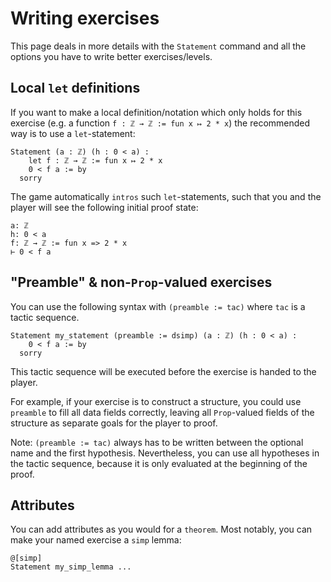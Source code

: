 # Writing exercises

This page deals in more details with the `Statement` command and all the options you have
to write better exercises/levels.


## Local `let` definitions

If you want to make a local definition/notation which only holds for this exercise (e.g.
a function `f : ℤ → ℤ := fun x ↦ 2 * x`) the recommended way is to use a `let`-statement:

```lean
Statement (a : ℤ) (h : 0 < a) :
    let f : ℤ → ℤ := fun x ↦ 2 * x
    0 < f a := by
  sorry
```

The game automatically `intros` such `let`-statements, such that you and the player will see
the following initial proof state:

```
a: ℤ
h: 0 < a
f: ℤ → ℤ := fun x => 2 * x
⊢ 0 < f a
```

## "Preamble" & non-`Prop`-valued exercises

You can use the following syntax with `(preamble := tac)` where `tac` is a tactic sequence.

```
Statement my_statement (preamble := dsimp) (a : ℤ) (h : 0 < a) :
    0 < f a := by
  sorry
```

This tactic sequence will be executed before the exercise is handed to the player.

For example, if your exercise is to construct a structure, you could use `preamble` to fill
all data fields correctly, leaving all `Prop`-valued fields of the structure as separate goals
for the player to proof.

Note: `(preamble := tac)` always has to be written between the optional name and the first
hypothesis. Nevertheless, you can use all hypotheses in the tactic sequence, because it is
only evaluated at the beginning of the proof.

## Attributes

You can add attributes as you would for a `theorem`. Most notably, you can make your named exercise a `simp` lemma:

```lean
@[simp]
Statement my_simp_lemma ...
```

